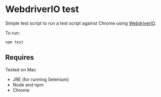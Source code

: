 # WebdriverIO test

Simple test script to run a test script against Chrome using [WebdriverIO](http://webdriver.io/guide.html).

To run:

```
npm test
```

## Requires

Tested on Mac

- JRE (for running Selenium)
- Node and npm
- Chrome
